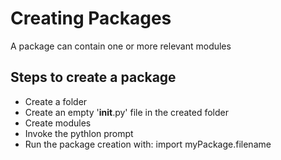 # Creating Packages

A package can contain one or more relevant modules

## Steps to create a package
- Create a folder
- Create an empty '__init__.py' file in the created folder
- Create modules
- Invoke the pythlon prompt
- Run the package creation with:
        import myPackage.filename